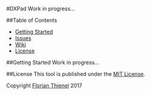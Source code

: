 #DXPad
Work in progress...

##Table of Contents
* [Getting Started](#getting-stated)
* [Issues](https://github.com/ftl/dxpad/issues)
* [Wiki](https://github.com/ftl/dxpad/wiki)
* [License](#license)

##Getting Started
Work in progress...

##License
This tool is published under the [MIT License](https://www.tldrlegal.com/l/mit).

Copyright [Florian Thienel](http://thecodingflow.com/) 2017
